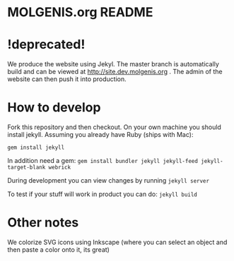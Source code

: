 # MOLGENIS.org README


# !deprecated!
We produce the website using Jekyl. The master branch is automatically build and can be viewed at http://site.dev.molgenis.org . The admin of the website can then push it into production.


# How to develop

Fork this repository and then checkout. On your own machine you should install jekyll. 
Assuming you already have Ruby (ships with Mac):

```
gem install jekyll
```

In addition need a gem:
```gem install bundler jekyll jekyll-feed jekyll-target-blank webrick```

During development you can view changes by running
```jekyll server```

To test if your stuff will work in product you can do:
```jekyll build```

# Other notes

We colorize SVG icons using Inkscape (where you can select an object and then paste a color onto it, its great)

